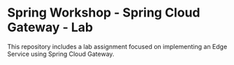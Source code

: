 # Spring Workshop - Spring Cloud Gateway - Lab

This repository includes a lab assignment focused on implementing an Edge Service using Spring Cloud Gateway.